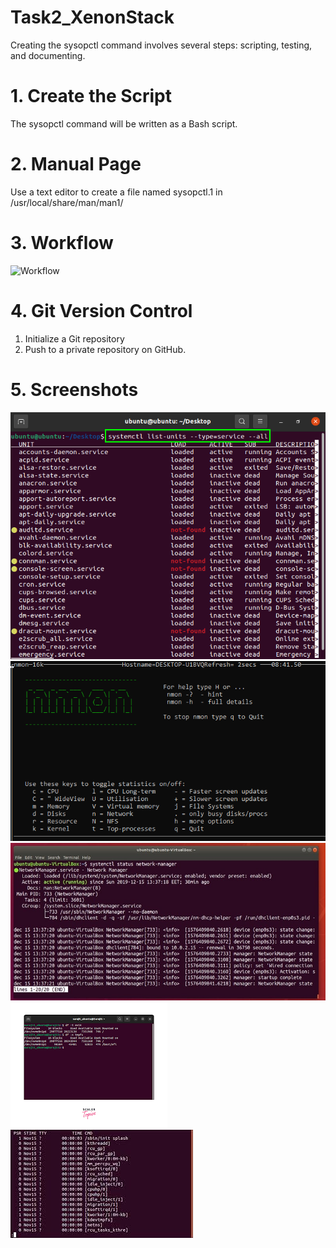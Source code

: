 # Task2_XenonStack

Creating the sysopctl command involves several steps: scripting, testing, and documenting.

# 1. Create the Script
The sysopctl command will be written as a Bash script. 

# 2. Manual Page
Use a text editor to create a file named sysopctl.1 in /usr/local/share/man/man1/

# 3. Workflow
![Workflow](./images/Screenshot-1-Task2.jpg)

# 4. Git Version Control
1. Initialize a Git repository
2. Push to a private repository on GitHub.

# 5. Screenshots
![Screenshot-1](Screenshot-2-Task2.png)
![Screenshot-1](Screenshot-3-Task2.png)
![Screenshot-1](Screenshot-4-Task2.jpg)
![Screenshot-1](Screenshot-5-Task2.png)
![Screenshot-1](Screenshot-6-Task2.jpg)



   
